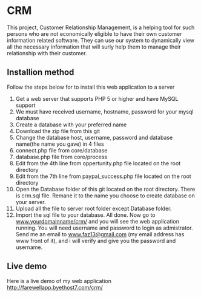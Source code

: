 # CRM
This project, Customer Relationship Management, is a helping tool for such persons who are not economically eligible to have their own customer information related software. They can use our system to dynamically view all the necessary information that will surly help them to manage their relationship with their customer.

## Installion method
Follow the steps below for to install this web application to a server
 1. Get a web server that supports PHP 5 or higher and have MySQL support
 2. We must have received username, hostname, password for your mysql database
 3. Create a database with your preferred name
 4. Download the zip file from this git
 5. Change the database host, username, password and database name(the name you gave) in 4 files
   1. connect.php file from core/database
   2. database.php file from core/process
   3. Edit from the 4th line from oppertunity.php file located on the root directory
   4. Edit from the 7th line from paypal_success.php file located on the root directory
 6. Open the Database folder of this git located on the root directory. There is crm.sql file. Remane it to the name you choose   to create database on your server.
 7. Upload all the file to server root folder except Database folder.
 8. Import the sql file to your database.
 All done. Now go to www.yourdomainname/crm/ and you will see the web application running.
 You will need username and password to login as admistrator. Send me an email to www.faz13@gmail.com (my email address has www front of it), and i will verify and give you the password and username.

## Live demo
Here is a live demo of my web application
http://farewellapp.byethost7.com/crm/
